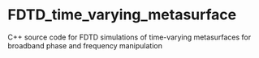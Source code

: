 # FDTD_time_varying_metasurface
C++ source code for FDTD simulations of time-varying metasurfaces for broadband phase and frequency manipulation
